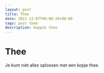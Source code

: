```yaml
---
layout: post
title: Thee
date: 2021-12-07T00:00:20+00:00
tags: post thee
description: koppie thee
---
```

# Thee
Je kunt niet alles oplossen met een kopje thee.

